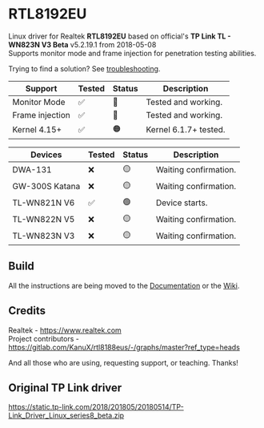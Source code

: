 RTL8192EU
=========
Linux driver for Realtek **RTL8192EU** based on official's **TP Link TL - WN823N V3 Beta** v5.2.19.1 from 2018-05-08<br>
Supports monitor mode and frame injection for penetration testing abilities.

Trying to find a solution? See [troubleshooting](./docs/TROUBLESHOOTING.md).

|   Support         |   Tested  |   Status  |   Description                                     |
|-------------------|-----------|-----------|---------------------------------------------------|
|   Monitor Mode    |   ✅      |   🔵      |   Tested and working.                             |
|   Frame injection |   ✅      |   🔵      |   Tested and working.                             |
|   Kernel 4.15+    |   ✅      |   🟠      |   Kernel 6.1.7+ tested.                           |

|   Devices         |   Tested  |   Status  |   Description                                     |
|-------------------|-----------|-----------|---------------------------------------------------|
|   DWA-131         |   ❌      |   🟡      |   Waiting confirmation.                           |
|   GW-300S Katana  |   ❌      |   🟡      |   Waiting confirmation.                           |
|   TL-WN821N V6    |   ✅      |   🟢      |   Device starts.                                  |
|   TL-WN822N V5    |   ❌      |   🟡      |   Waiting confirmation.                           |
|   TL-WN823N V3    |   ❌      |   🟡      |   Waiting confirmation.                           |

Build
-----

All the instructions are being moved to the [Documentation](./docs/BUILDING.md) or the [Wiki](https://gitlab.com/KanuX/rtl8192eu/-/wikis/home).

Credits
-------

Realtek       - https://www.realtek.com<br>
Project contributors - https://gitlab.com/KanuX/rtl8188eus/-/graphs/master?ref_type=heads

And all those who are using, requesting support, or teaching. Thanks!

Original TP Link driver
-----------------------
https://static.tp-link.com/2018/201805/20180514/TP-Link_Driver_Linux_series8_beta.zip

